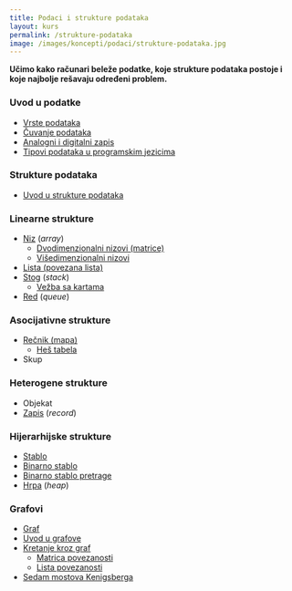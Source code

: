 ```yaml
---
title: Podaci i strukture podataka
layout: kurs
permalink: /strukture-podataka
image: /images/koncepti/podaci/strukture-podataka.jpg
---
```


**Učimo kako računari beleže podatke, koje strukture podataka postoje i koje najbolje rešavaju određeni problem.**

### Uvod u podatke

<!-- - [Razlika između podatka i informacije](/razlika-podaci-informacije) -->
- [Vrste podataka](/vrste-podataka)
- [Čuvanje podataka](/cuvanje-podataka)
- [Analogni i digitalni zapis](/analogni-i-digitalni-zapis)
- [Tipovi podataka u programskim jezicima](/tipovi-podataka)

### Strukture podataka

- [Uvod u strukture podataka](/strukture-podataka-uvod)

### Linearne strukture

- [Niz](/nizovi) (*array*)
  - [Dvodimenzionalni nizovi (matrice)](/matrice)
  - [Višedimenzionalni nizovi](/visedimenzionalni-nizovi)
- [Lista (povezana lista)](/povezana-lista)
- [Stog](/stog) (*stack*)
  - [Vežba sa kartama](/vezba-sa-kartama-stek)
- [Red](/red) (*queue*)

### Asocijativne strukture

- [Rečnik (mapa)](/recnik)
  - [Heš tabela](/recnik)
- Skup

### Heterogene strukture

- Objekat
- [Zapis](/zapis) (*record*)

### Hijerarhijske strukture

- [Stablo](/stablo)
- [Binarno stablo](/binarno-stablo)
- [Binarno stablo pretrage](/binarno-stablo-pretrage)
- [Hrpa](/heap) (*heap*)

### Grafovi 

- [Graf](/graf)
- [Uvod u grafove](/teorija-grafova)
- [Kretanje kroz graf](/kretanje-kroz-graf)
  - [Matrica povezanosti](/matrica-povezanosti)
  - [Lista povezanosti](/lista-povezanosti)
- [Sedam mostova Kenigsberga](/problem-sedam-mostova)